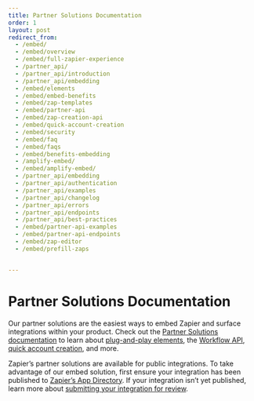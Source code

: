 ```yaml
---
title: Partner Solutions Documentation
order: 1
layout: post
redirect_from: 
  - /embed/
  - /embed/overview
  - /embed/full-zapier-experience
  - /partner_api/
  - /partner_api/introduction
  - /partner_api/embedding
  - /embed/elements
  - /embed/embed-benefits
  - /embed/zap-templates
  - /embed/partner-api
  - /embed/zap-creation-api
  - /embed/quick-account-creation
  - /embed/security
  - /embed/faq
  - /embed/faqs
  - /embed/benefits-embedding
  - /amplify-embed/
  - /embed/amplify-embed/
  - /partner_api/embedding
  - /partner_api/authentication
  - /partner_api/examples
  - /partner_api/changelog
  - /partner_api/errors
  - /partner_api/endpoints
  - /partner_api/best-practices
  - /embed/partner-api-examples
  - /embed/partner-api-endpoints
  - /embed/zap-editor
  - /embed/prefill-zaps


---
```


# Partner Solutions Documentation

Our partner solutions are the easiest ways to embed Zapier and surface integrations within your product. Check out the [Partner Solutions documentation](https://docs.api.zapier.com/guides/intro) to learn about [plug-and-play elements](https://docs.api.zapier.com/guides/workflow-element/zap-templates-element  ), the [Workflow API](https://docs.api.zapier.com/api-reference/getting-started/authentication), [quick account creation](https://docs.api.zapier.com/guides/quac/intro-quac), and more.

Zapier’s partner solutions are available for public integrations. To take advantage of our embed solution, first ensure your integration has been published to [Zapier’s App Directory](https://zapier.com/apps). If your integration isn’t yet published, learn more about [submitting your integration for review](https://platform.zapier.com/publish/public-integration#4-submit-your-integration-for-app-review).

